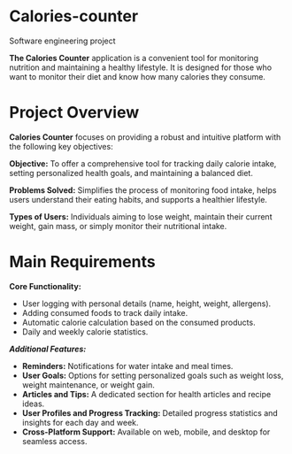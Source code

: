 # Calories-counter
Software engineering project

**The Calories Counter** application is a convenient tool for monitoring nutrition and maintaining a healthy lifestyle. 
It is designed for those who want to monitor their diet and know how many calories they consume.

# Project Overview
**Calories Counter** focuses on providing a robust and intuitive platform with the following key objectives:

**Objective:** To offer a comprehensive tool for tracking daily calorie intake, setting personalized health goals, and maintaining a balanced diet.

**Problems Solved:** Simplifies the process of monitoring food intake, helps users understand their eating habits, and supports a healthier lifestyle.

**Types of Users:** Individuals aiming to lose weight, maintain their current weight, gain mass, or simply monitor their nutritional intake.
# Main Requirements
**Core Functionality:**


  + User logging with personal details (name, height, weight, allergens).
  + Adding consumed foods to track daily intake.
  + Automatic calorie calculation based on the consumed products.
  + Daily and weekly calorie statistics.


***Additional Features:***

  + **Reminders:** Notifications for water intake and meal times.
  + **User Goals:** Options for setting personalized goals such as weight loss, weight maintenance, or weight gain.
  + **Articles and Tips:** A dedicated section for health articles and recipe ideas.
  + **User Profiles and Progress Tracking:** Detailed progress statistics and insights for each day and week.
  + **Cross-Platform Support:** Available on web, mobile, and desktop for seamless access.

